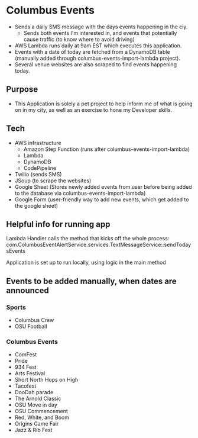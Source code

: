 # Columbus Events

- Sends a daily SMS message with the days events happening in the ciy.
  - Sends both events I'm interested in, and events that potentially cause traffic (to know where to avoid driving)
- AWS Lambda runs daily at 9am EST which executes this application. 
- Events with a date of today are fetched from a DynamoDB table (manually added through columbus-events-import-lambda project).
- Several venue websites are also scraped to find events happening today.

## Purpose
- This Application is solely a pet project to help inform me of what is going on in my city, as well as an exercise to hone my Developer skills.
## Tech
- AWS infrastructure
  - Amazon Step Function (runs after columbus-events-import-lambda)
  - Lambda
  - DynamoDB
  - CodePipeline
- Twilio (sends SMS)
- JSoup (to scrape the websites)
- Google Sheet (Stores newly added events from user before being added to the database via columbus-events-import-lambda)
- Google Form (user-friendly way to add new events, which get added to the google sheet)

## Helpful info for running app
Lambda Handler calls the method that kicks off the whole process:
com.ColumbusEventAlertService.services.TextMessageService::sendTodaysEvents

Application is set up to run locally, using logic in the main method

## Events to be added manually, when dates are announced
### Sports 
- Columbus Crew
- OSU Football

### Columbus Events
- ComFest
- Pride
- 934 Fest
- Arts Festival
- Short North Hops on High
- Tacofest
- DooDah parade
- The Arnold Classic
- OSU Move in day
- OSU Commencement
- Red, White, and Boom
- Origins Game Fair
- Jazz & Rib Fest